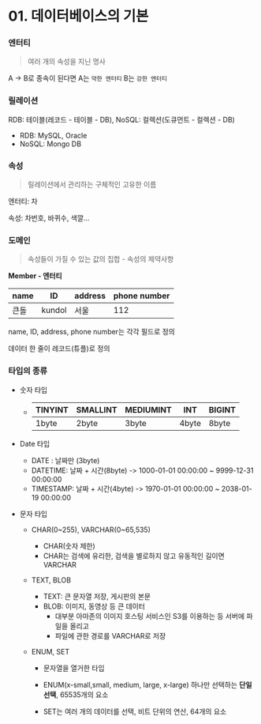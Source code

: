 # 01. 데이터베이스의 기본

### 엔터티

> 여러 개의 속성을 지닌 명사

A -> B로 종속이 된다면 A는 `약한 엔터티` B는 `강한 엔터티`



### 릴레이션

RDB: 테이블(레코드 - 테이블 - DB), NoSQL: 컬렉션(도큐먼트 - 컬렉션 - DB)

- RDB: MySQL, Oracle
- NoSQL: Mongo DB



### 속성

> 릴레이션에서 관리하는 구체적인 고유한 이름

엔터티: 차 

속성: 차번호, 바퀴수, 색깔...



### 도메인

> 속성들이 가질 수 있는 값의 집합 - 속성의 제약사항



**Member - 엔터티**

| name | ID     | address | phone number |
| ---- | ------ | ------- | ------------ |
| 큰돌 | kundol | 서울    | 112          |

name, ID, address, phone number는 각각 필드로 정의

데이터 한 줄이 레코드(튜플)로 정의



### 타입의 종류

- 숫자 타입

  - | TINYINT | SMALLINT | MEDIUMINT | INT   | BIGINT |
    | ------- | -------- | --------- | ----- | ------ |
    | 1byte   | 2byte    | 3byte     | 4byte | 8byte  |

- Date 타입

  - DATE : 날짜만 (3byte)
  - DATETIME: 날짜 + 시간(8byte) -> 1000-01-01 00:00:00 ~ 9999-12-31 00:00:00
  - TIMESTAMP: 날짜 + 시간(4byte) -> 1970-01-01 00:00:00 ~ 2038-01-19 00:00:00



- 문자 타입

  - CHAR(0~255), VARCHAR(0~65,535)

    - CHAR(숫자 제한)
    - CHAR는 검색에 유리한, 검색을 별로하지 않고 유동적인 길이면 VARCHAR

  - TEXT, BLOB

    - TEXT: 큰 문자열 저장, 게시판의 본문
    - BLOB: 이미지, 동영상 등 큰 데이터
      - 대부분 아마존의 이미지 호스팅 서비스인 S3를 이용하는 등 서버에 파일을 올리고
      - 파일에 관한 경로를 VARCHAR로 저장

  - ENUM, SET

    - 문자열을 열거한 타입
    - ENUM(x-small,small, medium, large, x-large) 하나만 선택하는 **단일 선택**, 65535개의 요소

    - SET는 여러 개의 데이터를 선택, 비트 단위의 연산, 64개의 요소



